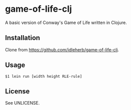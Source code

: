 # game-of-life-clj

A basic version of Conway's Game of Life written in Clojure.

## Installation

Clone from <https://github.com/idleherb/game-of-life-clj>.

## Usage

    $1 lein run [width height RLE-rule]

## License

See UNLICENSE.
